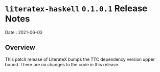 # `literatex-haskell` `0.1.0.1` Release Notes

Date
: 2021-06-03

## Overview

This patch release of LiterateX bumps the TTC dependency version upper bound.
There are no changes to the code in this release.
